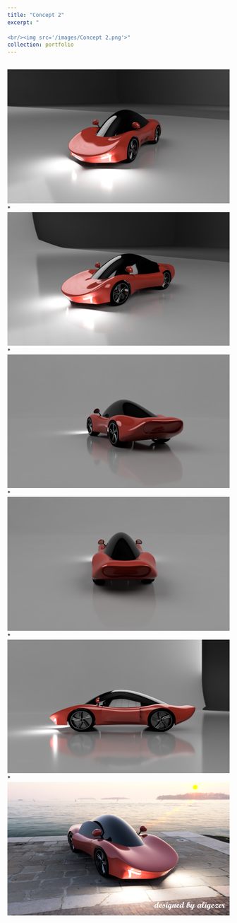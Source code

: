 ```yaml
---
title: "Concept 2"
excerpt: "

<br/><img src='/images/Concept 2.png'>"
collection: portfolio
---
```



<br/><img src='/images/c2v1.png'>
*
<br/><img src='/images/c2v2.png'>
*
<br/><img src='/images/c2v3.png'>
*
<br/><img src='/images/c2v4.PNG'>
*
<br/><img src='/images/c2v5.png'>
*
<br/><img src='/images/Concept 2.png'>
